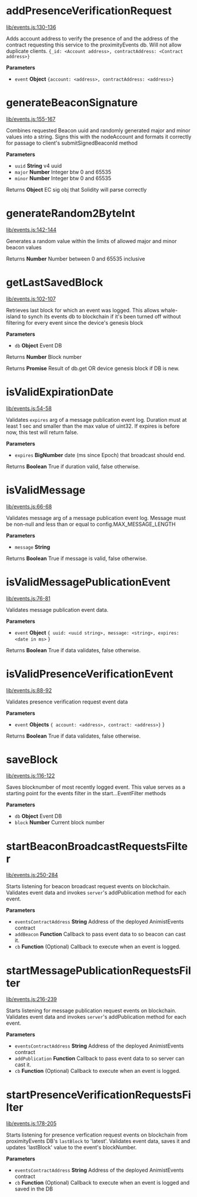 # addPresenceVerificationRequest

[lib/events.js:130-136](https://github.com/animist-io/whale-island/blob/61934750665c78bee22c04030b3e4d0a32a4cf52/lib/events.js#L130-L136 "Source code on GitHub")

Adds account address to verify the presence of and the address of the contract requesting this service 
to the proximityEvents db. Will not allow duplicate clients.
`{_id: <Account address>, contractAddress: <Contract address>}`

**Parameters**

-   `event` **Object** `{account: <address>, contractAddress: <address>}`

# generateBeaconSignature

[lib/events.js:155-167](https://github.com/animist-io/whale-island/blob/61934750665c78bee22c04030b3e4d0a32a4cf52/lib/events.js#L155-L167 "Source code on GitHub")

Combines requested Beacon uuid and randomly generated major and minor
values into a string. Signs this with the nodeAccount and formats it correctly
for passage to client's submitSignedBeaconId method

**Parameters**

-   `uuid` **String** v4 uuid
-   `major` **Number** Integer btw 0 and 65535
-   `minor` **Number** Integer btw 0 and 65535

Returns **Object** EC sig obj that Solidity will parse correctly

# generateRandom2ByteInt

[lib/events.js:142-144](https://github.com/animist-io/whale-island/blob/61934750665c78bee22c04030b3e4d0a32a4cf52/lib/events.js#L142-L144 "Source code on GitHub")

Generates a random value within the limits of allowed major and minor beacon values

Returns **Number** Number between 0 and 65535 inclusive

# getLastSavedBlock

[lib/events.js:102-107](https://github.com/animist-io/whale-island/blob/61934750665c78bee22c04030b3e4d0a32a4cf52/lib/events.js#L102-L107 "Source code on GitHub")

Retrieves last block for which an event was logged. This allows whale-island to synch its 
events db to blockchain if it's been turned off without filtering for every event since
the device's genesis block

**Parameters**

-   `db` **Object** Event DB

Returns **Number** Block number

Returns **Promise** Result of db.get OR device genesis block if DB is new.

# isValidExpirationDate

[lib/events.js:54-58](https://github.com/animist-io/whale-island/blob/61934750665c78bee22c04030b3e4d0a32a4cf52/lib/events.js#L54-L58 "Source code on GitHub")

Validates `expires` arg of a message publication event log. Duration must at least 1 sec and 
smaller than the max value of uint32. If expires is before now, this test will return false.

**Parameters**

-   `expires` **BigNumber** date (ms since Epoch) that broadcast should end.

Returns **Boolean** True if duration valid, false otherwise.

# isValidMessage

[lib/events.js:66-68](https://github.com/animist-io/whale-island/blob/61934750665c78bee22c04030b3e4d0a32a4cf52/lib/events.js#L66-L68 "Source code on GitHub")

Validates message arg of a message publication event log. Message must be non-null and
less than or equal to config.MAX_MESSAGE_LENGTH

**Parameters**

-   `message` **String** 

Returns **Boolean** True if message is valid, false otherwise.

# isValidMessagePublicationEvent

[lib/events.js:76-81](https://github.com/animist-io/whale-island/blob/61934750665c78bee22c04030b3e4d0a32a4cf52/lib/events.js#L76-L81 "Source code on GitHub")

Validates message publication event data.

**Parameters**

-   `event` **Object** `{ uuid: <uuid string>, message: <string>, expires: <date in ms>` }

Returns **Boolean** True if data validates, false otherwise.

# isValidPresenceVerificationEvent

[lib/events.js:88-92](https://github.com/animist-io/whale-island/blob/61934750665c78bee22c04030b3e4d0a32a4cf52/lib/events.js#L88-L92 "Source code on GitHub")

Validates presence verification request event data

**Parameters**

-   `event` **Objects** `{ account: <address>, contract: <address>}` }

Returns **Boolean** True if data validates, false otherwise.

# saveBlock

[lib/events.js:116-122](https://github.com/animist-io/whale-island/blob/61934750665c78bee22c04030b3e4d0a32a4cf52/lib/events.js#L116-L122 "Source code on GitHub")

Saves blocknumber of most recently logged event. This value serves as a starting point for the 
events filter in the start...EventFilter methods

**Parameters**

-   `db` **Object** Event DB
-   `block` **Number** Current block number

# startBeaconBroadcastRequestsFilter

[lib/events.js:250-284](https://github.com/animist-io/whale-island/blob/61934750665c78bee22c04030b3e4d0a32a4cf52/lib/events.js#L250-L284 "Source code on GitHub")

Starts listening for beacon broadcast request events on blockchain. Validates event data and invokes `server`'s 
addPublication method for each event.

**Parameters**

-   `eventsContractAddress` **String** Address of the deployed AnimistEvents contract
-   `addBeacon` **Function** Callback to pass event data to so beacon can cast it.
-   `cb` **Function** (Optional) Callback to execute when an event is logged.

# startMessagePublicationRequestsFilter

[lib/events.js:216-239](https://github.com/animist-io/whale-island/blob/61934750665c78bee22c04030b3e4d0a32a4cf52/lib/events.js#L216-L239 "Source code on GitHub")

Starts listening for message publication request events on blockchain. Validates event data and invokes `server`'s 
addPublication method for each event.

**Parameters**

-   `eventsContractAddress` **String** Address of the deployed AnimistEvents contract
-   `addPublication` **Function** Callback to pass event data to so server can cast it.
-   `cb` **Function** (Optional) Callback to execute when an event is logged.

# startPresenceVerificationRequestsFilter

[lib/events.js:178-205](https://github.com/animist-io/whale-island/blob/61934750665c78bee22c04030b3e4d0a32a4cf52/lib/events.js#L178-L205 "Source code on GitHub")

Starts listening for presence verfication request events on blockchain from proximityEvents DB's 
`lastBlock` to 'latest'. Validates event data, saves it and updates 'lastBlock' value to the 
event's blockNumber.

**Parameters**

-   `eventsContractAddress` **String** Address of the deployed AnimistEvents contract
-   `cb` **Function** (Optional) Callback to execute when an event is logged and saved in the DB
